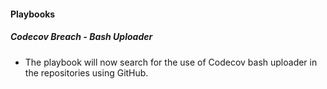 
#### Playbooks
##### Codecov Breach - Bash Uploader
- The playbook will now search for the use of Codecov bash uploader in the repositories using GitHub.
